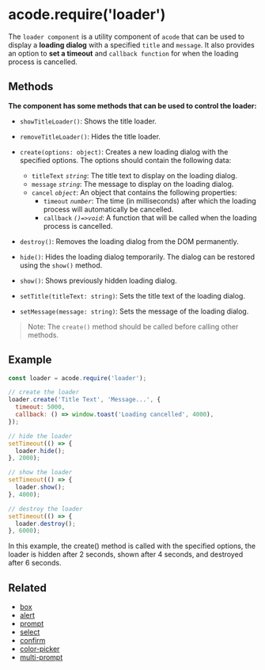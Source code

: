# acode.require('loader')

The `loader component` is a utility component of `acode` that can be used to display a **loading dialog** with a specified `title` and `message`. It also provides an option to **set a timeout** and `callback function` for when the loading process is cancelled.

## Methods

**The component has some methods that can be used to control the loader:**

- `showTitleLoader()`: Shows the title loader.

- `removeTitleLoader()`: Hides the title loader.

- `create(options: object)`: Creates a new loading dialog with the specified options. The options should contain the following data:

  - `titleText` _`string`_: The title text to display on the loading dialog.
  - `message` _`string`_: The message to display on the loading dialog.
  - `cancel` _`object`_: An object that contains the following properties:
    - `timeout` _`number`_: The time (in milliseconds) after which the loading process will automatically be cancelled.
    - `callback` _`()=>void`_: A function that will be called when the loading process is cancelled.

- `destroy()`: Removes the loading dialog from the DOM permanently.

- `hide()`: Hides the loading dialog temporarily. The dialog can be restored using the `show()` method.

- `show()`: Shows previously hidden loading dialog.

- `setTitle(titleText: string)`: Sets the title text of the loading dialog.

- `setMessage(message: string)`: Sets the message of the loading dialog.

> Note: The `create()` method should be called before calling other methods.

## Example

```js
const loader = acode.require('loader');

// create the loader
loader.create('Title Text', 'Message...', {
  timeout: 5000,
  callback: () => window.toast('Loading cancelled', 4000),
});

// hide the loader
setTimeout(() => {
  loader.hide();
}, 2000);

// show the loader
setTimeout(() => {
  loader.show();
}, 4000);

// destroy the loader
setTimeout(() => {
  loader.destroy();
}, 6000);
```

In this example, the create() method is called with the specified options, the loader is hidden after 2 seconds, shown after 4 seconds, and destroyed after 6 seconds.

## Related

- [box](./box)
- [alert](./alert)
- [prompt](./prompt)
- [select](./select)
- [confirm](./confirm)
- [color-picker](./color-picker)
- [multi-prompt](./multi-prompt)
